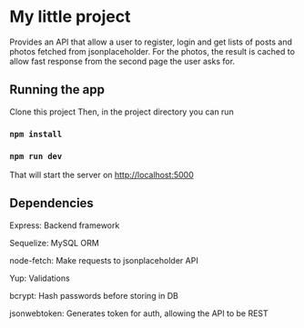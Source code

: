 # My little project

Provides an API that allow a user to register, login and get lists of posts and photos fetched from jsonplaceholder.
For the photos, the result is cached to allow fast response from the second page the user asks for.

## Running the app

Clone this project
Then, in the project directory you can run

### `npm install`

### `npm run dev`

That will start the server on [http://localhost:5000](http://localhost:5000)

## Dependencies

Express: Backend framework

Sequelize: MySQL ORM

node-fetch: Make requests to jsonplaceholder API

Yup: Validations

bcrypt: Hash passwords before storing in DB

jsonwebtoken: Generates token for auth, allowing the API to be REST
